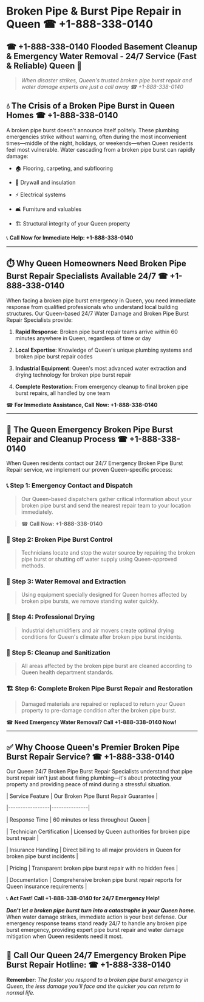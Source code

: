# Broken Pipe & Burst Pipe Repair in Queen ☎ +1-888-338-0140  
## ☎ +1-888-338-0140 Flooded Basement Cleanup & Emergency Water Removal - 24/7 Service (Fast & Reliable) Queen 🚨  

> *When disaster strikes, Queen's trusted broken pipe burst repair and water damage experts are just a call away ☎ +1-888-338-0140*  

## 💧 The Crisis of a Broken Pipe Burst in Queen Homes ☎ +1-888-338-0140  

A broken pipe burst doesn't announce itself politely. These plumbing emergencies strike without warning, often during the most inconvenient times—middle of the night, holidays, or weekends—when Queen residents feel most vulnerable. Water cascading from a broken pipe burst can rapidly damage:  

* 🏠 Flooring, carpeting, and subflooring  
* 🧱 Drywall and insulation  
* ⚡ Electrical systems  
* 🛋️ Furniture and valuables  
* 🏗️ Structural integrity of your Queen property  

📞 **Call Now for Immediate Help: +1-888-338-0140**  

---  

## ⏱️ Why Queen Homeowners Need Broken Pipe Burst Repair Specialists Available 24/7 ☎ +1-888-338-0140  

When facing a broken pipe burst emergency in Queen, you need immediate response from qualified professionals who understand local building structures. Our Queen-based 24/7 Water Damage and Broken Pipe Burst Repair Specialists provide:  

1. **Rapid Response**: Broken pipe burst repair teams arrive within 60 minutes anywhere in Queen, regardless of time or day  
2. **Local Expertise**: Knowledge of Queen's unique plumbing systems and broken pipe burst repair codes  
3. **Industrial Equipment**: Queen's most advanced water extraction and drying technology for broken pipe burst repair  
4. **Complete Restoration**: From emergency cleanup to final broken pipe burst repairs, all handled by one team  

☎ **For Immediate Assistance, Call Now: +1-888-338-0140**  

---  

## 🔧 The Queen Emergency Broken Pipe Burst Repair and Cleanup Process ☎ +1-888-338-0140  

When Queen residents contact our 24/7 Emergency Broken Pipe Burst Repair service, we implement our proven Queen-specific process:  

### 📞 Step 1: Emergency Contact and Dispatch  
> Our Queen-based dispatchers gather critical information about your broken pipe burst and send the nearest repair team to your location immediately.  
> ☎ **Call Now: +1-888-338-0140**  

### 🚿 Step 2: Broken Pipe Burst Control  
> Technicians locate and stop the water source by repairing the broken pipe burst or shutting off water supply using Queen-approved methods.  

### 🌊 Step 3: Water Removal and Extraction  
> Using equipment specially designed for Queen homes affected by broken pipe bursts, we remove standing water quickly.  

### 💨 Step 4: Professional Drying  
> Industrial dehumidifiers and air movers create optimal drying conditions for Queen's climate after broken pipe burst incidents.  

### 🧼 Step 5: Cleanup and Sanitization  
> All areas affected by the broken pipe burst are cleaned according to Queen health department standards.  

### 🏗️ Step 6: Complete Broken Pipe Burst Repair and Restoration  
> Damaged materials are repaired or replaced to return your Queen property to pre-damage condition after the broken pipe burst.  

☎ **Need Emergency Water Removal? Call +1-888-338-0140 Now!**  

---  

## ✅ Why Choose Queen's Premier Broken Pipe Burst Repair Service? ☎ +1-888-338-0140  

Our Queen 24/7 Broken Pipe Burst Repair Specialists understand that pipe burst repair isn't just about fixing plumbing—it's about protecting your property and providing peace of mind during a stressful situation.  

| Service Feature | Our Broken Pipe Burst Repair Guarantee |  
|-----------------|---------------|  
| Response Time | 60 minutes or less throughout Queen |  
| Technician Certification | Licensed by Queen authorities for broken pipe burst repair |  
| Insurance Handling | Direct billing to all major providers in Queen for broken pipe burst incidents |  
| Pricing | Transparent broken pipe burst repair with no hidden fees |  
| Documentation | Comprehensive broken pipe burst repair reports for Queen insurance requirements |  

📞 **Act Fast! Call +1-888-338-0140 for 24/7 Emergency Help!**  

***Don't let a broken pipe burst turn into a catastrophe in your Queen home.*** When water damage strikes, immediate action is your best defense. Our emergency response teams stand ready 24/7 to handle any broken pipe burst emergency, providing expert pipe burst repair and water damage mitigation when Queen residents need it most.  

## 📱 Call Our Queen 24/7 Emergency Broken Pipe Burst Repair Hotline: ☎ +1-888-338-0140  

**Remember**: *The faster you respond to a broken pipe burst emergency in Queen, the less damage you'll face and the quicker you can return to normal life.*
